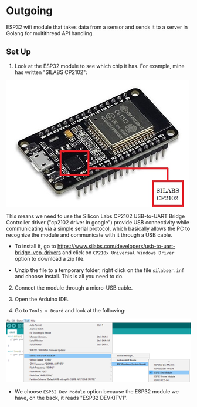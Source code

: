 # Outgoing

ESP32 wifi module that takes data from a sensor and sends it to a server in Golang for multithread API handling.

## Set Up

1. Look at the ESP32 module to see which chip it has. For example, mine has written "SILABS CP2102":

![img](res/module.jpg)

This means we need to use the Silicon Labs CP2102 USB-to-UART Bridge Controller driver ("cp2102 driver in google") provide USB connectivity while communicating via a simple serial protocol, which basically allows the PC to recognize the module and communicate with it through a USB cable.

- To install it, go to https://www.silabs.com/developers/usb-to-uart-bridge-vcp-drivers and click on `CP210x Universal Windows Driver` option to download a zip file.

- Unzip the file to a temporary folder, right click on the file `silabser.inf` and choose Install. This is all you need to do.

2. Connect the module through a micro-USB cable.

3. Open the Arduino IDE.

4. Go to `Tools > Board` and look at the following:

![img](res/1.png)

- We choose `ESP32 Dev Module` option because the ESP32 module we have, on the back, it reads "ESP32 DEVKITV1".